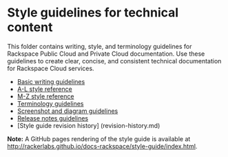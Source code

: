 # Style guidelines for technical content

This folder contains writing, style, and terminology guidelines for Rackspace
Public Cloud and Private Cloud documentation. Use these guidelines to create 
clear, concise, and consistent technical documentation for Rackspace Cloud 
services.

- [Basic writing guidelines](basic-writing-guidelines.md)
- [A-L style reference](a-l-style-guidelines.md)
- [M-Z style reference](m-z-style-guidelines.md)
- [Terminology guidelines](terminology-guidelines.md)
- [Screenshot and diagram guidelines](screenshot-diagram-guidelines.md)
- [Release notes guidelines](release-notes-guidelines.md)
- [Style guide revision history] (revision-history.md)

**Note:** A GitHub pages rendering of the style guide is available at 
http://rackerlabs.github.io/docs-rackspace/style-guide/index.html.
